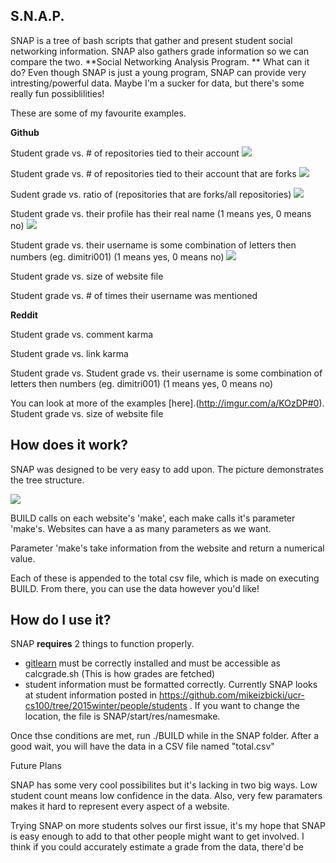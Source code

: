 S.N.A.P.
---
SNAP is a tree of bash scripts that gather and present student social networking information. SNAP also gathers grade information so we can compare the two. **Social Networking Analysis Program.
**
What can it do?
Even though SNAP is just a young program, SNAP can provide very intresting/powerful data. Maybe I'm a sucker for data, but there's some really fun possiblilities!

These are some of my favourite examples. 

**Github**

Student grade vs.  # of repositories tied to their account
![](http://i.imgur.com/nKQfLdr.png)


Student grade vs. # of repositories tied to their account that are forks
![](http://i.imgur.com/wmvG0Ua.jpg)


Sudent grade vs. ratio of (repositories that are forks/all repositories)
![](http://i.imgur.com/wmvG0Ua.jpg)


Student grade vs. their profile has their real name (1 means yes, 0 means no)
![](http://i.imgur.com/wmvG0Ua.jpg)


Student grade vs. their username is some combination of letters then numbers (eg. dimitri001) (1 means yes, 0 means no)
![](http://i.imgur.com/wmvG0Ua.jpg)


Student grade vs. size of website file 


Student grade vs. # of times their username was mentioned


**Reddit**

Student grade vs. comment karma

Student grade vs. link karma

Student grade vs. Student grade vs. their username is some combination of letters then numbers (eg. dimitri001) (1 means yes, 0 means no)


You can look at more of the examples [here].(http://imgur.com/a/KOzDP#0). 
Student grade vs. size of website file 




How does it work? 
--
SNAP was designed to be very easy to add upon. The picture demonstrates the tree structure.

![](http://i.imgur.com/wmvG0Ua.jpg)

BUILD calls on each website's 'make', each make calls it's parameter 'make's. Websites can have a as many parameters as we want. 

Parameter 'make's take information from the website and return a numerical value. 

Each of these is appended to the total csv file, which is made on executing BUILD. From there, you can use the data however you'd like!

How do I use it?
--
SNAP **requires** 2 things to function properly. 

* [gitlearn](https://github.com/mikeizbicki/gitlearn) must be correctly installed and must be accessible as calcgrade.sh (This is how grades are fetched)
* student information must be formatted correctly. Currently SNAP looks at student information posted in https://github.com/mikeizbicki/ucr-cs100/tree/2015winter/people/students .
If you want to change the location, the file is SNAP/start/res/namesmake.

Once thse conditions are met, run ./BUILD while in the SNAP folder. After a good wait, you will have the data in a CSV file named "total.csv"

Future Plans

SNAP has some very cool possibilites but it's lacking in two big ways. Low student count means low confidence in the data. Also, very few paramaters makes it hard to represent every aspect of a website.

Trying SNAP on more students solves our first issue, it's my hope that SNAP is easy enough to add to that other people might want to get involved. I think if you could accurately estimate a grade from the data, there'd be  
